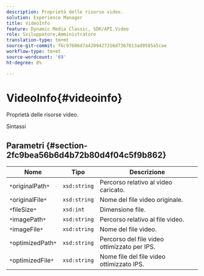 ```yaml
---
description: Proprietà delle risorse video.
solution: Experience Manager
title: VideoInfo
feature: Dynamic Media Classic, SDK/API,Video
role: Sviluppatore,Amministratore
translation-type: tm+mt
source-git-commit: f6c97606d7a4209427316d7367013ad9585a5cae
workflow-type: tm+mt
source-wordcount: '69'
ht-degree: 8%

---
```



# VideoInfo{#videoinfo}

Proprietà delle risorse video.

Sintassi

## Parametri {#section-2fc9bea56b6d4b72b80d4f04c5f9b862}

| Nome | Tipo | Descrizione |
|---|---|---|
| `*`originalPath`*` | `xsd:string` | Percorso relativo al video caricato. |
| `*`originalFile`*` | `xsd:string` | Nome del file video originale. |
| `*`fileSize`*` | `xsd:int` | Dimensione file. |
| `*`imagePath`*` | `xsd:string` | Percorso relativo al file video. |
| `*`imageFile`*` | `xsd:string` | Nome del file video. |
| `*`optimizedPath`*` | `xsd:string` | Percorso del file video ottimizzato per IPS. |
| `*`optimizedFile`*` | `xsd:string` | Nome file del file video ottimizzato IPS. |

